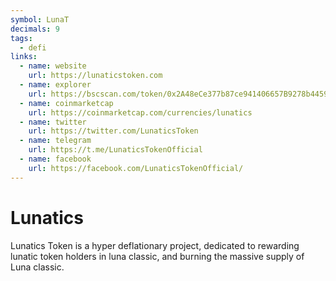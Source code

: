 ```yaml
---
symbol: LunaT
decimals: 9
tags:
  - defi
links:
  - name: website
    url: https://lunaticstoken.com
  - name: explorer
    url: https://bscscan.com/token/0x2A48eCe377b87ce941406657B9278b4459595E06
  - name: coinmarketcap
    url: https://coinmarketcap.com/currencies/lunatics
  - name: twitter
    url: https://twitter.com/LunaticsToken
  - name: telegram
    url: https://t.me/LunaticsTokenOfficial
  - name: facebook
    url: https://facebook.com/LunaticsTokenOfficial/
---
```


# Lunatics

Lunatics Token is a hyper deflationary project, dedicated to rewarding lunatic token holders in luna classic, and burning the massive supply of Luna classic.
